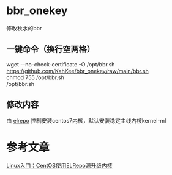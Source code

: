 # bbr_onekey
修改秋水的bbr

## 一键命令（换行空两格）
wget --no-check-certificate -O /opt/bbr.sh https://github.com/KahKee/bbr_onekey/raw/main/bbr.sh  
chmod 755 /opt/bbr.sh  
/opt/bbr.sh  

## 修改内容
由 [elrepo](http://elrepo.org/tiki/tiki-index.php) 控制安装centos7内核，默认安装稳定主线内核kernel-ml

# 参考文章
[Linux入门：CentOS使用ELRepo源升级内核](https://www.cnblogs.com/lideqiang/p/11108766.html)